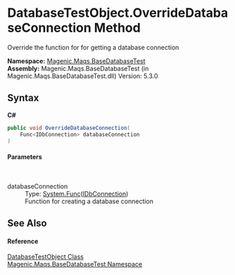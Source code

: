 # DatabaseTestObject.OverrideDatabaseConnection Method 
 

Override the function for for getting a database connection

**Namespace:**&nbsp;<a href="MAQS_5/DataBase_AUTOGENERATED/Magenic-Maqs-BaseDatabaseTest_Namespace">Magenic.Maqs.BaseDatabaseTest</a><br />**Assembly:**&nbsp;Magenic.Maqs.BaseDatabaseTest (in Magenic.Maqs.BaseDatabaseTest.dll) Version: 5.3.0

## Syntax

**C#**<br />
``` C#
public void OverrideDatabaseConnection(
	Func<IDbConnection> databaseConnection
)
```


#### Parameters
&nbsp;<dl><dt>databaseConnection</dt><dd>Type: <a href="http://msdn2.microsoft.com/en-us/library/bb534960" target="_blank">System.Func</a>(<a href="http://msdn2.microsoft.com/en-us/library/bs16hf60" target="_blank">IDbConnection</a>)<br />Function for creating a database connection</dd></dl>

## See Also


#### Reference
<a href="MAQS_5/DataBase_AUTOGENERATED/DatabaseTestObject_Class">DatabaseTestObject Class</a><br /><a href="MAQS_5/DataBase_AUTOGENERATED/Magenic-Maqs-BaseDatabaseTest_Namespace">Magenic.Maqs.BaseDatabaseTest Namespace</a><br />